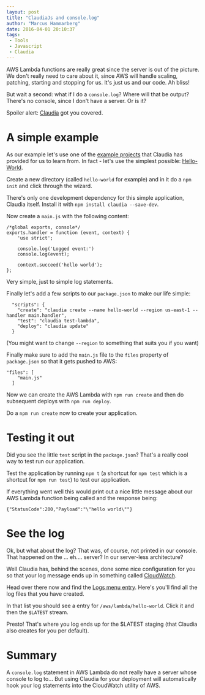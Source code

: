 ```yaml
---
layout: post
title: "ClaudiaJs and console.log"
author: "Marcus Hammarberg"
date: 2016-04-01 20:10:37
tags:
 - Tools
 - Javascript
 - Claudia
---
```


AWS Lambda functions are really great since the server is out of the picture. We don't really need to care about it, since AWS will handle scaling, patching, starting and stopping for us. It's just us and our code. Ah bliss!

But wait a second: what if I do a `console.log`? Where will that be output? There's no console, since I don't have a server. Or is it?

Spoiler alert: [Claudia](http://www.claudiajs.com) got you covered.

<a name='more'></a>

# A simple example

As our example let's use one of the [example projects](https://github.com/claudiajs/example-projects) that Claudia has provided for us to learn from. In fact - let's use the simplest possible: [Hello-World](https://github.com/claudiajs/example-projects/blob/master/hello-world/).

Create a new directory (called `hello-world` for example) and in it do a `npm init` and click through the wizard.

There's only one development dependency for this simple application, Claudia itself. Install it with `npm install claudia --save-dev`. 

Now create a `main.js` with the following content:

    /*global exports, console*/
    exports.handler = function (event, context) {
        'use strict';

        console.log('Logged event:')
        console.log(event);

        context.succeed('hello world');
    };

Very simple, just to simple log statements.

Finally let's add a few scripts to our `package.json` to make our life simple:

      "scripts": {
        "create": "claudia create --name hello-world --region us-east-1 --handler main.handler",
        "test": "claudia test-lambda",
        "deploy": "claudia update"
      }

(You might want to change `--region` to something that suits you if you want)

Finally make sure to add the `main.js` file to the `files` property of `package.json` so that it gets pushed to AWS: 

    "files": [
        "main.js"
      ]

Now we can create the AWS Lambda with `npm run create` and then do subsequent deploys with `npm run deploy`. 

Do a `npm run create` now to create your application. 

# Testing it out
Did you see the little `test` script in the `package.json`? That's a really cool way to test run our application. 

Test the application by running `npm t` (a shortcut for `npm test` which is a shortcut for `npm run test`) to test our application. 

If everything went well this would print out a nice little message about our AWS Lambda function being called and the response being:

    {"StatusCode":200,"Payload":"\"hello world\""}

# See the log
Ok, but what about the log? That was, of course, not printed in our console. That happened on the ... eh.... server? In our server-less architecture? 

Well Claudia has, behind the scenes, done some nice configuration for you so that your log message ends up in something called [CloudWatch](https://console.aws.amazon.com/cloudwatch/home?region=us-east-1).

Head over there now and find the [Logs menu entry](https://console.aws.amazon.com/cloudwatch/home?region=us-east-1#logs:). Here's you'll find all the log files that you have created.

In that list you should see a entry for `/aws/lambda/hello-world`. Click it and then the `$LATEST` stream.

Presto! That's where you log ends up for the $LATEST staging (that Claudia also creates for you per default).

# Summary
A `console.log` statement in AWS Lambda do not really have a server whose console to log to... But using Claudia for your deployment will automatically hook your log statements into the CloudWatch utility of AWS.